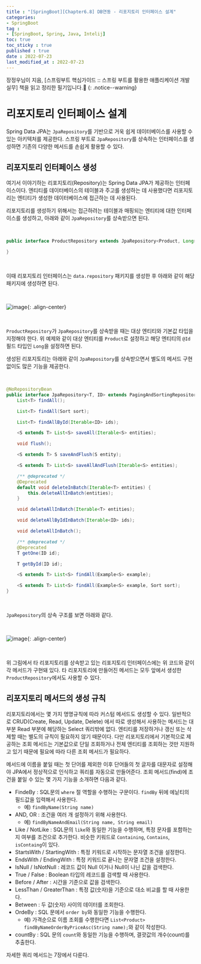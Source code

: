 ```yaml
---
title : "[SpringBoot][Chapter6.8] DB연동 - 리포지토리 인터페이스 설계"
categories:
- SpringBoot
tag :
- [SpringBoot, Spring, Java, Intelij]
toc: true
toc_sticky : true
published : true
date : 2022-07-23
last_modified_at : 2022-07-23
---
```






장정우님이 지음, [스프링부트 핵심가이드 :: 스프링 부트를 활용한 애플리케이션 개발 실무] 책을 읽고 정리한 필기입니다.📢
{: .notice--warning}



# 리포지토리 인터페이스 설계

Spring Data JPA는 `JpaRepository`를 기반으로 거욱 쉽게 데이터베이스를 사용할 수 있는 아키텍처를 제공한다. 스프링 부트로 `JpaRepository`를 상속하는 인터페이스를 생성하면 기존의 다양한 메서드를 손쉽게 활용할 수 있다.



## 리포지토리 인터페이스 생성

여기서 이야기하는 리포지토리(Repository)는 Spring Data JPA가 제공하는 인터페이스이다. 엔티티를 데이터베이스의 테이블과 주고를 생성하는 데 사용했다면 리포지토리는 엔티티가 생성한 데이터베이스에 접근하는 데 사용된다.

리포지토리를 생성하기 위해서는 접근하려는 테이블과 매핑되는 엔티티에 대한 인터페이스를 생성하고, 아래와 같이 `JpaRepository`를 상속받으면 된다.

<br>

```java
public interface ProductRepository extends JpaRepository<Product, Long>{

}
```

<br>

이때 리포지토리 인터페이스는 `data.repository` 패키지를 생성한 후 아래와 같이 해당 패키지에 생성하면 된다.

<br>

![image](https://user-images.githubusercontent.com/13410737/180596173-f821da18-fdb9-474d-99d1-79dd493c6d51.png){: .align-center}

<br>

`ProductRepository`가 `JpaRepository`를 상속받을 때는 대상 엔티티와 기본값 타입을 지정해야 한다. 위 예제와 같이 대상 엔티티를 `Product`로 설정하고 해당 엔티티의 `@Id` 필드 타입인 `Long`을 설정하면 된다.

생성된 리포지토리는 아래와 같이 `JpaRepository`를 상속받으면서 별도의 메서드 구현 없이도 많은 기능을 제공한다.

<br>

```java
@NoRepositoryBean
public interface JpaRepository<T, ID> extends PagingAndSortingRepository<T, ID>, QueryByExampleExecutor<T> {
    List<T> findAll();

    List<T> findAll(Sort sort);

    List<T> findAllById(Iterable<ID> ids);

    <S extends T> List<S> saveAll(Iterable<S> entities);

    void flush();

    <S extends T> S saveAndFlush(S entity);

    <S extends T> List<S> saveAllAndFlush(Iterable<S> entities);

    /** @deprecated */
    @Deprecated
    default void deleteInBatch(Iterable<T> entities) {
        this.deleteAllInBatch(entities);
    }

    void deleteAllInBatch(Iterable<T> entities);

    void deleteAllByIdInBatch(Iterable<ID> ids);

    void deleteAllInBatch();

    /** @deprecated */
    @Deprecated
    T getOne(ID id);

    T getById(ID id);

    <S extends T> List<S> findAll(Example<S> example);

    <S extends T> List<S> findAll(Example<S> example, Sort sort);
}
```

<br>

`JpaRepository`의 상속 구조를 보면 아래와 같다.

<br>

![image](https://user-images.githubusercontent.com/13410737/180596387-ec45e569-6203-4d70-8054-709bcfc5bcd8.png){: .align-center}

<br>

위 그림에서 타 리포지토리를 상속받고 있는 리포지토리 인터페이스에는 위 코드와 같이 각 메서드가 구현돼 있다. 타 리포지토리에 만들어진 메서드는 모두 앞에서 생성한 `ProductRepository`에서도 사용할 수 있다.



## 리포지토리 메서드의 생성 규칙

리포지토리에서는 몇 가지 명명규칙에 따라 커스텀 메서드도 생성할 수 있다. 일반적으로 CRUD(Create, Read, Update, Delete) 에서 따로 생성해서 사용하는 메서드는 대부분 Read 부분에 해당하는 Select 쿼리밖에 없다. 엔티티를 저장하거나 갱신 또는 삭제할 때는 별도의 규칙이 필요하지 않기 때문이다. 다만 리포지토리에서 기본적으로 제공하는 조회 메서드는 기본값으로 단일 조회하거나 전체 엔티티를 조회하는 것만 지원하고 있기 때문에 필요에 따라 다른 조회 메서드가 필요하다.

메서드에 이름을 붙일 때는 첫 단어를 제외한 이후 단어들의 첫 글자를 대문자로 설정해야 JPA에서 정상적으로 인식하고 쿼리를 자동으로 만들어준다. 조회 메서드(find)에 조건을 붙일 수 있는 몇 가지 기능을 소개하면 다음과 같다.

- FindeBy : SQL문의 `where` 절 역할을 수행하는 구문이다. `findBy` 뒤에 에닡티의 필드값을 입력해서 사용한다.
  - 예) `findByName(String name)`
- AND, OR : 조건을 여러 개 설정하기 위해 사용한다.
  - 예) `findByNameAndEmail(String name, String email)`
- Like / NotLike : SQL문의 `like`와 동일한 기능을 수행하며, 특정 문자를 포함하는지 여부를 조건으로 추가한다. 비슷한 키워드로 `Containing`, `Contains`, `isContaing`이 있다.
- StartsWith / StartingWith : 특정 키워드로 시작하는 문자열 조건을 설정한다.
- EndsWith / EndingWith : 특정 키워드로 끝나는 문자열 조건을 설정한다.
- IsNull / IsNotNull : 레코드 값이 Null 이거나 Null이 나닌 값을 검색한다.
- True / False : Boolean 타입의 레코드를 검색할 때 사용한다.
- Before / After : 시간을 기준으로 값을 검색한다.
- LessThan / GreaterThan : 특정 값(숫자)을 기준으로 대소 비교를 할 때 사용한다.
- Between : 두 값(숫자) 사이의 데이터를 조회한다.
- OrdeBy : SQL 문에서 `order by`와 동일한 기능을 수행한다.
  -  예) 가격순으로 이름 조회를 수행한다면 `List<Product> findByNameOrderByPriceAsc(String name);`와 같이 작성한다.
- countBy : SQL 문의 `count`와 동일한 기능을 수행하며, 결괏값의 개수(count)를 추출한다.



자세한 쿼리 메서드는 7장에서 다룬다.

